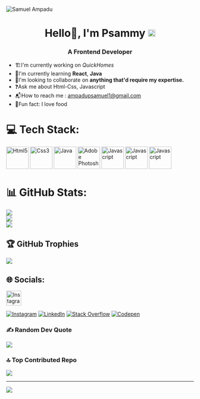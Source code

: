 <p align="center">

 ![Samuel Ampadu](https://github.com/user-attachments/assets/59f6b224-b084-4b4c-8a5d-e2ca11cd0bb5)

</p>
<h1 align="center" >
 Hello👋, I'm Psammy <a href="https://github.com/user-attachments/assets/42d8e26b-47b4-458c-8038-b3b9e68df68e">
    <img src="https://github.com/user-attachments/assets/42d8e26b-47b4-458c-8038-b3b9e68df68e" alt="verified" width="20">
</a>
</h1>

<h3 align="center">A Frontend Developer</h3>

- 🏗️I'm currently working on *QuickHomes* <br>
- 📖I'm currently learning **React**, **Java** <br>
- 🤝I'm looking to collaborate on **anything that'd require my expertise.**
- ❓Ask me about Html-Css, Javascript
- 📬How to reach me : ampadupsamuel1@gmail.com
- 🥘Fun fact: I love food 


# 💻 Tech Stack:
<img src="https://github.com/user-attachments/assets/e41fe0fb-c90c-438c-9bcd-63c44dd079fb" alt="Html5" width="60" height="60" padding="10">
<img src="https://github.com/user-attachments/assets/17a5033a-67aa-4a1c-a5b8-9e7aad88a004" alt="Css3" width="60" height="60">
<img src="https://github.com/user-attachments/assets/29e2f545-a009-4e7d-95d0-74e5cd702695" alt="Java" width="60" height="60">
<img src="https://github.com/user-attachments/assets/ad86dcc5-9cf7-453e-aa69-9827bc2500d5" alt="Adobe Photoshop" width="60" height="60">
<img src="https://github.com/user-attachments/assets/20522a0e-b342-4157-8cab-09cb891805fc" alt="Javascript" width="60" height="60">
<img src="https://github.com/user-attachments/assets/b9d51015-c56e-447f-8d70-2af8a0ab895b" alt="Javascript" width="60" height="60">
<img src="https://github.com/user-attachments/assets/ff821656-3de7-4d68-8ce8-ae611196d543" alt="Javascript" width="60" height="60">



# 📊 GitHub Stats:
![](https://github-readme-stats.vercel.app/api?username=Psamm-y&theme=blue&hide_border=false&include_all_commits=false&count_private=false)<br/>
![](https://github-readme-streak-stats.herokuapp.com/?user=Psamm-y&theme=blue&hide_border=false)<br/>
![](https://github-readme-stats.vercel.app/api/top-langs/?username=Psamm-y&theme=blue&hide_border=false&include_all_commits=false&count_private=false&layout=compact)

## 🏆 GitHub Trophies
![](https://github-profile-trophy.vercel.app/?username=Psamm-y&theme=radical&no-frame=true&no-bg=false&margin-w=4)

## 🌐 Socials:
 <a href="https://www.instagram.com/psammmmmmy._/" target="_blank">
    <img src="https://github.com/user-attachments/assets/09c4b66d-bd88-4723-b78c-6c5ae463f237" alt="Instagram" width="40">
</a>

[![Instagram](https://img.shields.io/badge/-Instagram-%23E4405F?logo=Instagram&logoColor=white&style=for-the-badge)](https://instagram.com/psammmmmmy._)
[![LinkedIn](https://img.shields.io/badge/-LinkedIn-%230077B5?logo=linkedin&logoColor=white&style=for-the-badge)](https://linkedin.com/in/ampadu-psamuel-810a13297/)
[![Stack Overflow](https://img.shields.io/badge/-Stackoverflow-FE7A16?logo=stack-overflow&logoColor=white&style=for-the-badge)](https://stackoverflow.com/users/25106666/ampadu-psamuel)
[![Codepen](https://img.shields.io/badge/-Codepen-000000?logo=codepen&logoColor=white&style=for-the-badge)](https://codepen.io/psamm-y)


### ✍️ Random Dev Quote
![](https://quotes-github-readme.vercel.app/api?type=horizontal&theme=tokyonight)

### 🔝 Top Contributed Repo
![](https://github-contributor-stats.vercel.app/api?username=Psamm-y&limit=5&theme=blue&combine_all_yearly_contributions=true)

---
[![](https://visitcount.itsvg.in/api?id=Psamm-y&icon=8&color=1)](https://visitcount.itsvg.in)

<!-- Proudly created with GPRM ( https://gprm.itsvg.in ) -->
